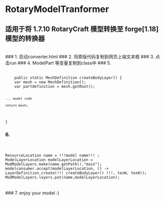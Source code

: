 # RotaryModelTranformer
## 适用于将 1.7.10 RotaryCraft 模型转换至 forge[1.18] 模型的转换器

<br />
### 1. 启动converter.html
### 2. 将原版代码复制到网页上端文本框
### 3. 点击run
### 4. ModelPart 等变量复制到class中
### 5.<br /><br />
<code>
    public static MeshDefinition createBodyLayer() {
    var mesh = new MeshDefinition();
    var partdefinition = mesh.getRoot();

    ... model code

    return mesh;
}
</code>

### 6.<br /><br />
<code>
ResourceLocation name = !!!model name!!! ;
ModelLayerLocation modelLayerLocation = ModModelLayers.make(name.getPath(),"main");
modelconsumer.accept(modelLayerLocation, () -> LayerDefinition.create(!!! createBodyLayer() !!!, texW, texH));
ModModelLayers.layers.put(name,modelLayerLocation);
</code><br /><br />
### 7. enjoy your model :)
